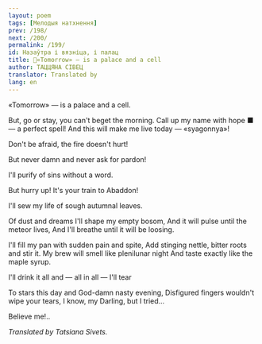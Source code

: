 ```yaml
---
layout: poem
tags: [Мелодыя натхнення]
prev: /198/
next: /200/
permalink: /199/
id: Назаўтра і вязніца, і палац
title: 🚧«Tomorrow» — is a palace and a cell 
author: ТАЦЦЯНА СІВЕЦ
translator: Translated by 
lang: en
---
```



 
«Tomorrow»  — is a palace and a cell.

But, go or stay, you can't beget the morning. Call up my name with hope ■— a perfect spell! And this will make me live today — «syagonnya»!

Don't be afraid, the fire doesn't hurt!

But never damn and never ask for pardon!

I'll purify of sins without a word.

But hurry up! It's your train to Abaddon!

I'll sew my life of sough autumnal leaves.

Of dust and dreams I'll shape my empty bosom, And it will pulse until the meteor lives, And I'll breathe until it will be loosing.

I'll fill my pan with sudden pain and spite, Add stinging nettle, bitter roots and stir it. My brew will smell like plenilunar night And taste exactly like the maple syrup.

I'll drink it all and — all in all — I'll tear

To stars this day and God-damn nasty evening, Disfigured fingers wouldn't wipe your tears, I know, my Darling, but I tried...

Believe me!..

_Translated by Tatsiana Sivets._
